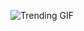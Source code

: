 ![Trending GIF](https://media1.giphy.com/media/v1.Y2lkPThiYjIxNzcyeGQ3YW03ZDB6Z2g4djRsb2t0ZTd0ZG90aG10NGE2MG9rYXA3dDl1cCZlcD12MV9naWZzX3NlYXJjaCZjdD1n/rplvK3z0IzLqBxVJWk/giphy.gif)
